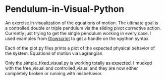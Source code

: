 # Pendulum-in-Visual-Python
An exercise in visualization of the equations of motion. The ultimate goal is a controlled double or triple pendulum via the sliding pivot corrective action. Currently just trying to get the single pendulum working in every case. I used examples from [Glowscript](http://www.glowscript.org/) to get a handle on the vpython syntax.

Each of the plot.py files prints a plot of the expected physical behavior of the system. Equations of motion via Lagrangian.

Only the simple_fixed_visual.py is working totally as expected. I mucked with the free_visual and controlled_visual and they are now 
either completely broken or running with misbehavior.
